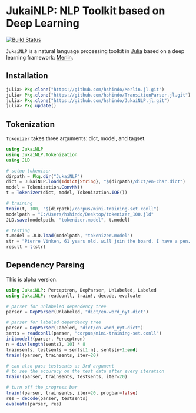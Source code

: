 # JukaiNLP: NLP Toolkit based on Deep Learning

[![Build Status](https://travis-ci.org/hshindo/JukaiNLP.jl.svg?branch=master)](https://travis-ci.org/hshindo/JukaiNLP.jl)
<!-- [![Build status](https://ci.appveyor.com/api/projects/status/github/hshindo/JukaiNLP.jl?branch=master)](https://ci.appveyor.com/project/hshindo/jukaiNLP-jl/branch/master) -->

`JukaiNLP` is a natural language processing toolkit in [Julia](http://julialang.org/) based on a deep learning framework: [Merlin](https://github.com/hshindo/Merlin.jl).

## Installation
```julia
julia> Pkg.clone("https://github.com/hshindo/Merlin.jl.git")
julia> Pkg.clone("https://github.com/hshindo/TransitionParser.jl.git")
julia> Pkg.clone("https://github.com/hshindo/JukaiNLP.jl.git")
julia> Pkg.update()
```

## Tokenization
`Tokenizer` takes three arguments: dict, model, and tagset.

```julia
using JukaiNLP
using JukaiNLP.Tokenization
using JLD

# setup tokenizer
dirpath = Pkg.dir("JukaiNLP")
dict = JukaiNLP.load(IdDict{String}, "$(dirpath)/dict/en-char.dict")
model = Tokenization.ConvNN()
t = Tokenizer(dict, model, Tokenization.IOE())

# training
train(t, 100, "$(dirpath)/corpus/mini-training-set.conll")
modelpath = "C:/Users/hshindo/Desktop/tokenizer_100.jld"
JLD.save(modelpath, "tokenizer.model", t.model)

# testing
t.model = JLD.load(modelpath, "tokenizer.model")
str = "Pierre Vinken, 61 years old, will join the board. I have a pen. "
result = t(str)
```

## Dependency Parsing
This is alpha version.
```julia
using JukaiNLP: Perceptron, DepParser, Unlabeled, Labeled
using JukaiNLP: readconll, train!, decode, evaluate

# parser for unlabeled dependency tree
parser = DepParser(Unlabeled, "dict/en-word_nyt.dict")

# parser for labeled dependency tree
parser = DepParser(Labeled, "dict/en-word_nyt.dict")
sents = readconll(parser, "corpus/mini-training-set.conll")
initmodel!(parser, Perceptron)
n = div(length(sents), 10) * 8
trainsents, testsents = sents[1:n], sents[n+1:end]
train!(parser, trainsents, iter=20)

# can also pass testsents as 3rd argument
# to see the accuracy on the test data after every iteration
train!(parser, trainsents, testsents, iter=20)

# turn off the progress bar
train!(parser, trainsents, iter=20, progbar=false)
res = decode(parser, testsents)
evaluate(parser, res)
```
